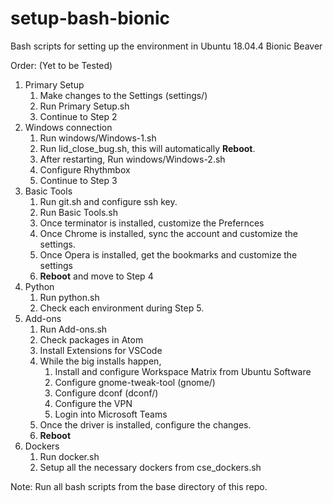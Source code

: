 # setup-bash-bionic
Bash scripts for setting up the environment in Ubuntu 18.04.4 Bionic Beaver

Order: (Yet to be Tested)
1. Primary Setup
   1. Make changes to the Settings (settings/)
   2. Run Primary Setup.sh
   3. Continue to Step 2
2. Windows connection
   1. Run windows/Windows-1.sh
   2. Run lid_close_bug.sh, this will automatically **Reboot**.
   3. After restarting, Run windows/Windows-2.sh
   4. Configure Rhythmbox
   5. Continue to Step 3
3. Basic Tools
   1. Run git.sh and configure ssh key.
   2. Run Basic Tools.sh
   3. Once terminator is installed, customize the Prefernces
   4. Once Chrome is installed, sync the account and customize the settings.
   5. Once Opera is installed, get the bookmarks and customize the settings
   6. **Reboot** and move to Step 4
4. Python
   1. Run python.sh
   2. Check each environment during Step 5.
5. Add-ons
   1. Run Add-ons.sh
   2. Check packages in Atom
   3. Install Extensions for VSCode
   4. While the big installs happen,
      1. Install and configure Workspace Matrix from Ubuntu Software
      2. Configure gnome-tweak-tool (gnome/)
      3. Configure dconf (dconf/)
      4. Configure the VPN
      5. Login into Microsoft Teams
   5. Once the driver is installed, configure the changes.
   6. **Reboot**
6. Dockers
   1. Run docker.sh
   2. Setup all the necessary dockers from cse_dockers.sh

Note: Run all bash scripts from the base directory of this repo.
